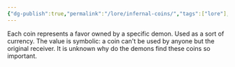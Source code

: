 ```yaml
---
{"dg-publish":true,"permalink":"/lore/infernal-coins/","tags":["lore"],"dgShowBacklinks":true,"dgShowLocalGraph":true,"noteIcon":"lore","created":"2023-12-30T13:23:05.053+01:00","updated":"2024-01-16T01:17:23.851+01:00"}
---
```


Each coin represents a favor owned by a specific demon. Used as a sort of currency.
The value is symbolic: a coin can't be used by anyone but the original receiver.
It is unknown why do the demons find these coins so important.